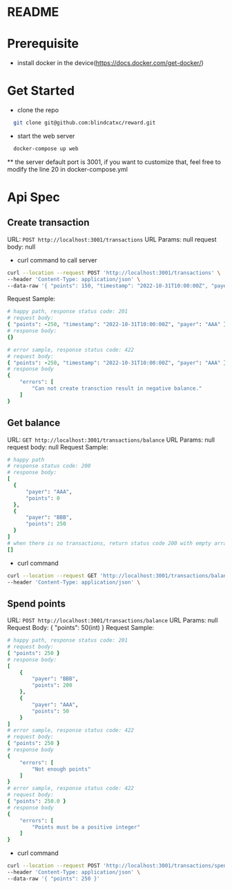 # README

# Prerequisite
* install docker in the device(https://docs.docker.com/get-docker/)

# Get Started
* clone the repo
```sh
  git clone git@github.com:blindcatxc/reward.git
```
* start the web server
```sh
  docker-compose up web
```
** the server default port is 3001, if you want to customize that, feel free to modify the line 20 in docker-compose.yml

# Api Spec
## Create transaction
URL: `POST http://localhost:3001/transactions`
URL Params: null
request body: null
* curl command to call server
```sh
curl --location --request POST 'http://localhost:3001/transactions' \
--header 'Content-Type: application/json' \
--data-raw '{ "points": 150, "timestamp": "2022-10-31T10:00:00Z", "payer": "AAA" }'
```
Request Sample:
```ruby
# happy path, response status code: 201
# request body:
{ "points": -250, "timestamp": "2022-10-31T10:00:00Z", "payer": "AAA" }
# response body:
{}

# error sample, response status code: 422
# request body:
{ "points": -250, "timestamp": "2022-10-31T10:00:00Z", "payer": "AAA" }
# response body
{
    "errors": [
        "Can not create transction result in negative balance."
    ]
}
```
## Get balance
URL: `GET http://localhost:3001/transactions/balance`
URL Params: null
request body: null
Request Sample:
```ruby
# happy path
# response status code: 200
# response body:
[
  {
      "payer": "AAA",
      "points": 0
  },
  {
      "payer": "BBB",
      "points": 250
  }
]
# when there is no transactions, return status code 200 with empty array
[]
```
* curl command
```sh
curl --location --request GET 'http://localhost:3001/transactions/balance' \
--header 'Content-Type: application/json' \
```
## Spend points
URL: `POST http://localhost:3001/transactions/balance`
URL Params: null
Request Body: { "points": 50(int) }
Request Sample:
```ruby
# happy path, response status code: 201
# request body:
{ "points": 250 }
# response body:
[
    {
        "payer": "BBB",
        "points": 200
    },
    {
        "payer": "AAA",
        "points": 50
    }
]
# error sample, response status code: 422
# request body:
{ "points": 250 }
# response body
{
    "errors": [
        "Not enough points"
    ]
}
# error sample, response status code: 422
# request body:
{ "points": 250.0 }
# response body
{
    "errors": [
        "Points must be a positive integer"
    ]
}
```
* curl command
```sh
curl --location --request POST 'http://localhost:3001/transactions/spend' \
--header 'Content-Type: application/json' \
--data-raw '{ "points": 250 }'
```
